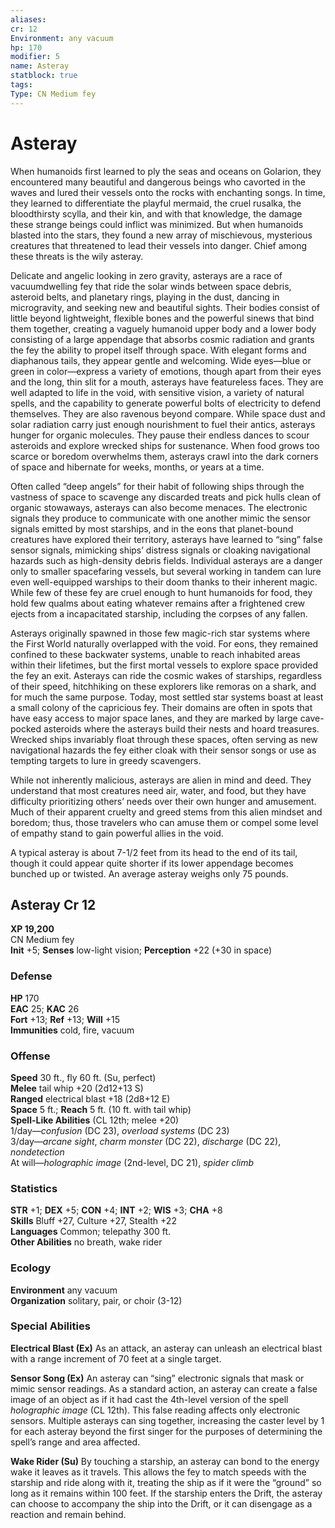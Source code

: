 ```yaml
---
aliases: 
cr: 12
Environment: any vacuum  
hp: 170
modifier: 5
name: Asteray
statblock: true
tags: 
Type: CN Medium fey  
---
```


# Asteray

When humanoids first learned to ply the seas and oceans on Golarion, they encountered many beautiful and dangerous beings who cavorted in the waves and lured their vessels onto the rocks with enchanting songs. In time, they learned to differentiate the playful mermaid, the cruel rusalka, the bloodthirsty scylla, and their kin, and with that knowledge, the damage these strange beings could inflict was minimized. But when humanoids blasted into the stars, they found a new array of mischievous, mysterious creatures that threatened to lead their vessels into danger. Chief among these threats is the wily asteray.

Delicate and angelic looking in zero gravity, asterays are a race of vacuumdwelling fey that ride the solar winds between space debris, asteroid belts, and planetary rings, playing in the dust, dancing in microgravity, and seeking new and beautiful sights. Their bodies consist of little beyond lightweight, flexible bones and the powerful sinews that bind them together, creating a vaguely humanoid upper body and a lower body consisting of a large appendage that absorbs cosmic radiation and grants the fey the ability to propel itself through space. With elegant forms and diaphanous tails, they appear gentle and welcoming. Wide eyes—blue or green in color—express a variety of emotions, though apart from their eyes and the long, thin slit for a mouth, asterays have featureless faces. They are well adapted to life in the void, with sensitive vision, a variety of natural spells, and the capability to generate powerful bolts of electricity to defend themselves. They are also ravenous beyond compare. While space dust and solar radiation carry just enough nourishment to fuel their antics, asterays hunger for organic molecules. They pause their endless dances to scour asteroids and explore wrecked ships for sustenance. When food grows too scarce or boredom overwhelms them, asterays crawl into the dark corners of space and hibernate for weeks, months, or years at a time.

Often called “deep angels” for their habit of following ships through the vastness of space to scavenge any discarded treats and pick hulls clean of organic stowaways, asterays can also become menaces. The electronic signals they produce to communicate with one another mimic the sensor signals emitted by most starships, and in the eons that planet-bound creatures have explored their territory, asterays have learned to “sing” false sensor signals, mimicking ships’ distress signals or cloaking navigational hazards such as high-density debris fields. Individual asterays are a danger only to smaller spacefaring vessels, but several working in tandem can lure even well-equipped warships to their doom thanks to their inherent magic. While few of these fey are cruel enough to hunt humanoids for food, they hold few qualms about eating whatever remains after a frightened crew ejects from a incapacitated starship, including the corpses of any fallen.

Asterays originally spawned in those few magic-rich star systems where the First World naturally overlapped with the void. For eons, they remained confined to these backwater systems, unable to reach inhabited areas within their lifetimes, but the first mortal vessels to explore space provided the fey an exit. Asterays can ride the cosmic wakes of starships, regardless of their speed, hitchhiking on these explorers like remoras on a shark, and for much the same purpose. Today, most settled star systems boast at least a small colony of the capricious fey. Their domains are often in spots that have easy access to major space lanes, and they are marked by large cave-pocked asteroids where the asterays build their nests and hoard treasures. Wrecked ships invariably float through these spaces, often serving as new navigational hazards the fey either cloak with their sensor songs or use as tempting targets to lure in greedy scavengers.

While not inherently malicious, asterays are alien in mind and deed. They understand that most creatures need air, water, and food, but they have difficulty prioritizing others’ needs over their own hunger and amusement. Much of their apparent cruelty and greed stems from this alien mindset and boredom; thus, those travelers who can amuse them or compel some level of empathy stand to gain powerful allies in the void.

A typical asteray is about 7-1/2 feet from its head to the end of its tail, though it could appear quite shorter if its lower appendage becomes bunched up or twisted. An average asteray weighs only 75 pounds.

## Asteray Cr 12

**XP 19,200**  
CN Medium fey  
**Init** +5; **Senses** low-light vision; **Perception** +22 (+30 in space)  

### Defense

**HP** 170  
**EAC** 25; **KAC** 26  
**Fort** +13; **Ref** +13; **Will** +15  
**Immunities** cold, fire, vacuum  

### Offense

**Speed** 30 ft., fly 60 ft. (Su, perfect)  
**Melee** tail whip +20 (2d12+13 S)  
**Ranged** electrical blast +18 (2d8+12 E)  
**Space** 5 ft.; **Reach** 5 ft. (10 ft. with tail whip)  
**Spell-Like Abilities** (CL 12th; melee +20)  
1/day—_confusion_ (DC 23), _overload systems_ (DC 23)  
3/day—_arcane sight_, _charm monster_ (DC 22), _discharge_ (DC 22), _nondetection_  
At will—_holographic image_ (2nd-level, DC 21), _spider climb_

### Statistics

**STR** +1; **DEX** +5; **CON** +4; **INT** +2; **WIS** +3; **CHA** +8  
**Skills** Bluff +27, Culture +27, Stealth +22  
**Languages** Common; telepathy 300 ft.  
**Other Abilities** no breath, wake rider

### Ecology

**Environment** any vacuum  
**Organization** solitary, pair, or choir (3-12)

### Special Abilities

**Electrical Blast (Ex)** As an attack, an asteray can unleash an electrical blast with a range increment of 70 feet at a single target.

**Sensor Song (Ex)** An asteray can “sing” electronic signals that mask or mimic sensor readings. As a standard action, an asteray can create a false image of an object as if it had cast the 4th-level version of the spell _holographic image_ (CL 12th). This false reading affects only electronic sensors. Multiple asterays can sing together, increasing the caster level by 1 for each asteray beyond the first singer for the purposes of determining the spell’s range and area affected.

**Wake Rider (Su)** By touching a starship, an asteray can bond to the energy wake it leaves as it travels. This allows the fey to match speeds with the starship and ride along with it, treating the ship as if it were the “ground” so long as it remains within 100 feet. If the starship enters the Drift, the asteray can choose to accompany the ship into the Drift, or it can disengage as a reaction and remain behind.
